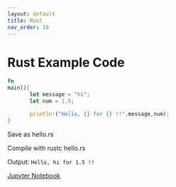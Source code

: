 ```yaml
---
layout: default
title: Rust
nav_order: 10
---
```


# Rust Example Code

``` rust
fn
main(){
       let message = "hi";
       let num = 1.5;

       println!("Hello, {} for {} !!",message,num);
}
```

Save as hello.rs

Compile with rustc hello.rs 

Output:
`Hello, hi for 1.5 !!`

[Jupyter Notebook](https://www.kaggle.com/code/josephfprince/website/edit)
